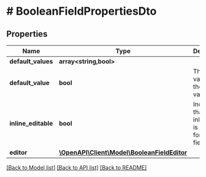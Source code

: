 # # BooleanFieldPropertiesDto

## Properties

Name | Type | Description | Notes
------------ | ------------- | ------------- | -------------
**default_values** | **array<string,bool>** |  | [optional]
**default_value** | **bool** | The default value for the field value. | [optional]
**inline_editable** | **bool** | Indicates that the inline editor is enabled for this field. | [optional]
**editor** | [**\OpenAPI\Client\Model\BooleanFieldEditor**](BooleanFieldEditor.md) |  | [optional]

[[Back to Model list]](../../README.md#models) [[Back to API list]](../../README.md#endpoints) [[Back to README]](../../README.md)
